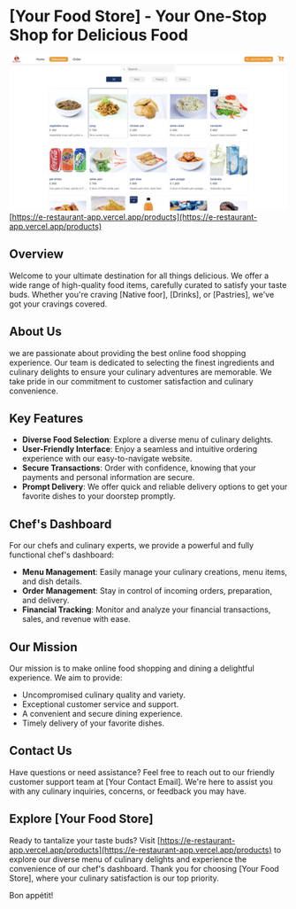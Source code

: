 # [Your Food Store] - Your One-Stop Shop for Delicious Food

![Food Store](public/readMe.png)
[https://e-restaurant-app.vercel.app/products](https://e-restaurant-app.vercel.app/products)
## Overview

Welcome to  your ultimate destination for all things delicious. We offer a wide range of high-quality food items, carefully curated to satisfy your taste buds. Whether you're craving [Native foor], [Drinks], or [Pastries], we've got your cravings covered.

## About Us
 we are passionate about providing the best online food shopping experience. Our team is dedicated to selecting the finest ingredients and culinary delights to ensure your culinary adventures are memorable. We take pride in our commitment to customer satisfaction and culinary convenience.

## Key Features

- **Diverse Food Selection**: Explore a diverse menu of culinary delights.
- **User-Friendly Interface**: Enjoy a seamless and intuitive ordering experience with our easy-to-navigate website.
- **Secure Transactions**: Order with confidence, knowing that your payments and personal information are secure.
- **Prompt Delivery**: We offer quick and reliable delivery options to get your favorite dishes to your doorstep promptly.

## Chef's Dashboard

For our chefs and culinary experts, we provide a powerful and fully functional chef's dashboard:

- **Menu Management**: Easily manage your culinary creations, menu items, and dish details.
- **Order Management**: Stay in control of incoming orders, preparation, and delivery.
- **Financial Tracking**: Monitor and analyze your financial transactions, sales, and revenue with ease.

## Our Mission

Our mission is to make online food shopping and dining a delightful experience. We aim to provide:

- Uncompromised culinary quality and variety.
- Exceptional customer service and support.
- A convenient and secure dining experience.
- Timely delivery of your favorite dishes.

## Contact Us

Have questions or need assistance? Feel free to reach out to our friendly customer support team at [Your Contact Email]. We're here to assist you with any culinary inquiries, concerns, or feedback you may have.

## Explore [Your Food Store]

Ready to tantalize your taste buds? Visit [https://e-restaurant-app.vercel.app/products](https://e-restaurant-app.vercel.app/products) to explore our diverse menu of culinary delights and experience the convenience of our chef's dashboard. Thank you for choosing [Your Food Store], where your culinary satisfaction is our top priority.

Bon appétit!
